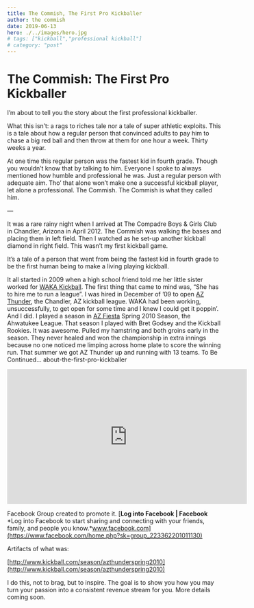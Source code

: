 ```yaml
---
title: The Commish, The First Pro Kickballer
author: the commish
date: 2019-06-13
hero: ./../images/hero.jpg
# tags: ["kickball","professional kickball"]
# category: "post"
---
```


# The Commish: The First Pro Kickballer

I’m about to tell you the story about the first professional kickballer.

What this isn’t: a rags to riches tale nor a tale of super athletic exploits. This is a tale about how a regular person that convinced adults to pay him to chase a big red ball and then throw at them for one hour a week. Thirty weeks a year.

At one time this regular person was the fastest kid in fourth grade. Though you wouldn’t know that by talking to him. Everyone I spoke to always mentioned how humble and professional he was. Just a regular person with adequate aim. Tho’ that alone won’t make one a successful kickball player, let alone a professional.
The Commish. The Commish is what they called him.

—

It was a rare rainy night when I arrived at The Compadre Boys & Girls Club in Chandler, Arizona in April 2012. The Commish was walking the bases and placing them in left field. Then I watched as he set-up another kickball diamond in right field. This wasn’t my first kickball game.

It’s a tale of a person that went from being the fastest kid in fourth grade to be the first human being to make a living playing kickball.

It all started in 2009 when a high school friend told me her little sister worked for [WAKA Kickball](http://www.kickball.com). The first thing that came to mind was, “She has to hire me to run a league”.
I was hired in December of ’09 to open [AZ Thunder](http://www.kickball.com/azthunder), the Chandler, AZ kickball league. WAKA had been working, unsuccessfully, to get open for some time and I knew I could get it poppin’. And I did. I played a season in [AZ Fiesta](http://www.kickball.com/azthunder) Spring 2010 Season, the Ahwatukee League. That season I played with Bret Godsey and the Kickball Rookies. It was awesome. Pulled my hamstring and both groins early in the season. They never healed and won the championship in extra innings because no one noticed me limping across home plate to score the winning run.
That summer we got AZ Thunder up and running with 13 teams.
To Be Continued…
about-the-first-pro-kickballer

<center><iframe width="560" height="315" src="https://www.youtube.com/embed/OE6vBAP_AIo?start=155" frameborder="0" allow="accelerometer; autoplay; encrypted-media; gyroscope; picture-in-picture" allowfullscreen></iframe></center>

Facebook Group created to promote it.
[**Log into Facebook | Facebook**
*Log into Facebook to start sharing and connecting with your friends, family, and people you know.*www.facebook.com](https://www.facebook.com/home.php?sk=group_223362201011130)

Artifacts of what was:

[http://www.kickball.com/season/azthunderspring2010](http://www.kickball.com/season/azthunderspring2010)

I do this, not to brag, but to inspire.
The goal is to show you how you may turn your passion into a consistent revenue stream for you.
More details coming soon.
